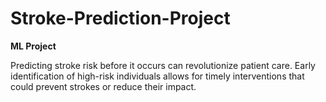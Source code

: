 # Stroke-Prediction-Project

**ML Project**

Predicting stroke risk before it occurs can revolutionize patient care. Early identification of high-risk individuals allows for timely interventions that could prevent strokes or reduce their impact.
